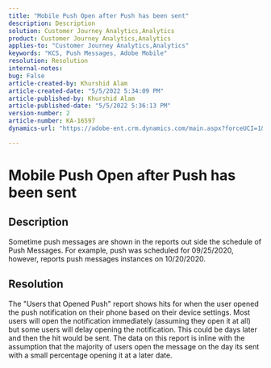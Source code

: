 ```yaml
---
title: "Mobile Push Open after Push has been sent"
description: Description
solution: Customer Journey Analytics,Analytics
product: Customer Journey Analytics,Analytics
applies-to: "Customer Journey Analytics,Analytics"
keywords: "KCS, Push Messages, Adobe Mobile"
resolution: Resolution
internal-notes: 
bug: False
article-created-by: Khurshid Alam
article-created-date: "5/5/2022 5:34:09 PM"
article-published-by: Khurshid Alam
article-published-date: "5/5/2022 5:36:13 PM"
version-number: 2
article-number: KA-16597
dynamics-url: "https://adobe-ent.crm.dynamics.com/main.aspx?forceUCI=1&pagetype=entityrecord&etn=knowledgearticle&id=bdc65f8c-99cc-ec11-a7b5-6045bd00dbbc"

---
```

# Mobile Push Open after Push has been sent

## Description


Sometime push messages are shown in the reports out side the schedule of Push Messages. For example, push was scheduled for 09/25/2020, however, reports push messages instances on 10/20/2020.


## Resolution


The "Users that Opened Push" report shows hits for when the user opened the push notification on their phone based on their device settings. Most users will open the notification immediately (assuming they open it at all) but some users will delay opening the notification. This could be days later and then the hit would be sent. The data on this report is inline with the assumption that the majority of users open the message on the day its sent with a small percentage opening it at a later date.
